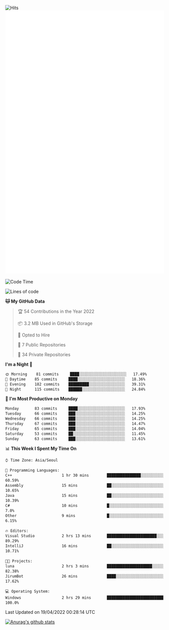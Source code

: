 ![Hits](https://hits.seeyoufarm.com/api/count/incr/badge.svg?url=https%3A%2F%2Fgithub.com%2Fkokose1234&count_bg=%2379C83D&title_bg=%23555555&icon=apple.svg&icon_color=%23E7E7E7&title=hits&edge_flat=false)
<br/>
![Metrics](https://github.com/kokose1234/kokose1234/blob/main/github-metrics.svg)

<!--START_SECTION:waka-->
![Code Time](http://img.shields.io/badge/Code%20Time-622%20hrs%2034%20mins-blue)

![Lines of code](https://img.shields.io/badge/From%20Hello%20World%20I%27ve%20Written-2%20Million%20lines%20of%20code-blue)

**🐱 My GitHub Data** 

> 🏆 54 Contributions in the Year 2022
 > 
> 📦 3.2 MB Used in GitHub's Storage 
 > 
> 💼 Opted to Hire
 > 
> 📜 7 Public Repositories 
 > 
> 🔑 34 Private Repositories  
 > 
**I'm a Night 🦉** 

```text
🌞 Morning    81 commits     ████░░░░░░░░░░░░░░░░░░░░░   17.49% 
🌆 Daytime    85 commits     ████░░░░░░░░░░░░░░░░░░░░░   18.36% 
🌃 Evening    182 commits    █████████░░░░░░░░░░░░░░░░   39.31% 
🌙 Night      115 commits    ██████░░░░░░░░░░░░░░░░░░░   24.84%

```
📅 **I'm Most Productive on Monday** 

```text
Monday       83 commits     ████░░░░░░░░░░░░░░░░░░░░░   17.93% 
Tuesday      66 commits     ███░░░░░░░░░░░░░░░░░░░░░░   14.25% 
Wednesday    66 commits     ███░░░░░░░░░░░░░░░░░░░░░░   14.25% 
Thursday     67 commits     ███░░░░░░░░░░░░░░░░░░░░░░   14.47% 
Friday       65 commits     ███░░░░░░░░░░░░░░░░░░░░░░   14.04% 
Saturday     53 commits     ██░░░░░░░░░░░░░░░░░░░░░░░   11.45% 
Sunday       63 commits     ███░░░░░░░░░░░░░░░░░░░░░░   13.61%

```


📊 **This Week I Spent My Time On** 

```text
⌚︎ Time Zone: Asia/Seoul

💬 Programming Languages: 
C++                      1 hr 30 mins        ███████████████░░░░░░░░░░   60.59% 
Assembly                 15 mins             ██░░░░░░░░░░░░░░░░░░░░░░░   10.65% 
Java                     15 mins             ██░░░░░░░░░░░░░░░░░░░░░░░   10.39% 
C#                       10 mins             █░░░░░░░░░░░░░░░░░░░░░░░░   7.0% 
Other                    9 mins              █░░░░░░░░░░░░░░░░░░░░░░░░   6.15%

🔥 Editors: 
Visual Studio            2 hrs 13 mins       ██████████████████████░░░   89.29% 
IntelliJ                 16 mins             ██░░░░░░░░░░░░░░░░░░░░░░░   10.71%

🐱‍💻 Projects: 
luna                     2 hrs 3 mins        ████████████████████░░░░░   82.38% 
JirumBot                 26 mins             ████░░░░░░░░░░░░░░░░░░░░░   17.62%

💻 Operating System: 
Windows                  2 hrs 29 mins       █████████████████████████   100.0%

```


 Last Updated on 19/04/2022 00:28:14 UTC
<!--END_SECTION:waka-->

[![Anurag's github stats](https://github-readme-stats.vercel.app/api?username=kokose1234&theme=dracula)](https://github.com/anuraghazra/github-readme-stats)



	
